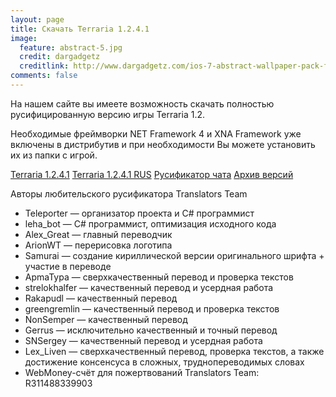 ```yaml
---
layout: page
title: Скачать Terraria 1.2.4.1
image:
  feature: abstract-5.jpg
  credit: dargadgetz
  creditlink: http://www.dargadgetz.com/ios-7-abstract-wallpaper-pack-for-iphone-5-and-ipod-touch-retina/
comments: false
---
```


На нашем сайте вы имеете возможность скачать полностью русифицированную версию игры Terraria 1.2.

Необходимые фреймворки NET Framework 4 и XNA Framework уже включены в дистрибутив и при необходимости Вы можете установить их из папки с игрой.

<div markdown="0"><a href="http://yadi.sk/d/9H-TyeZaQU3og" class="btn btn-success">Terraria 1.2.4.1</a>
<a href="https://cloud.mail.ru/public/43963f32975d%2FTerraria%201.2.4.1%20RUS.exe" class="btn btn-success">Terraria 1.2.4.1 RUS</a>
<a href="http://yadi.sk/d/0IB6T08APr3fP" class="btn btn-success">Русификатор чата</a>
<a href="http://yadi.sk/d/SMmVxMXHPwinv" class="btn btn-success">Архив версий</a></div>

Авторы любительского русификатора Translators Team

* Teleporter — организатор проекта и C# программист
* leha_bot — C# программист, оптимизация исходного кода
* Alex_Great — главный переводчик
* ArionWT — перерисовка логотипа
* Samurai — создание кириллической версии оригинального шрифта + участие в переводе
* ApmaTypa — сверхкачественный перевод и проверка текстов
* strelokhalfer — качественный перевод и усердная работа
* Rakapudl — качественный перевод
* greengremlin — качественный перевод и проверка текстов
* NonSemper — качественный перевод
* Gerrus — исключительно качественный и точный перевод
* SNSergey — качественный перевод и усердная работа
* Lex_Liven — сверхкачественный перевод, проверка текстов, а также достижение консенсуса в сложных, труднопереводимых словах
* WebMoney-счёт для пожертвований Translators Team: R311488339903
